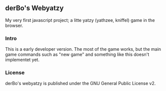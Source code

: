 ## derBo's Webyatzy
My very first javascript project; a litte yatzy (yathzee, kniffel) game in the browser.

### Intro
This is a early developer version. The most of the game works, but the main game commands such as "new game" and something like this doesn't implementet yet.

### License
derBo's webyatzy is published under the GNU General Public License v2.